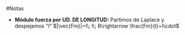 #Notas

- **Módulo fuerza por UD. DE LONGITUD:** 
	Partimos de Laplace y despejamos "l" $|\vec{Fm}|=I\; l\; B\rightarrow \frac{Fm}{l}=I\cdot$
